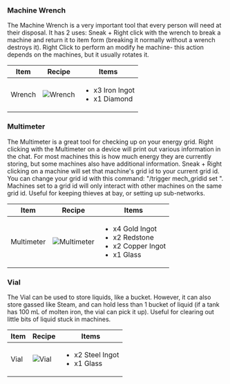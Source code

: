 ### Machine Wrench

The Machine Wrench is a very important tool that every person will need at their disposal. It has 2 uses: Sneak + Right click with the wrench to break a machine and return it to item form (breaking it normally without a wrench destroys it). Right Click to perform an modify he machine- this action depends on the machines, but it usually rotates it.

| Item | Recipe | Items |
|------|--------|-------|
| Wrench | ![Wrench](https://cdn.discordapp.com/attachments/739536694398812230/879172140685996073/wrench.png) | <ul><li>x3 Iron Ingot</li><li>x1 Diamond</li></ul> |

### Multimeter

The Multimeter is a great tool for checking up on your energy grid. Right clicking with the Multimeter on a device will print out various information in the chat. For most machines this is how much energy they are currently storing, but some machines also have additional information. Sneak + Right clicking on a machine will set that machine's grid id to your current grid id. You can change your grid id with this command: "/trigger mech_gridid set <value>". Machines set to a grid id will only interact with other machines on the same grid id. Useful for keeping thieves at bay, or setting up sub-networks.

| Item | Recipe | Items |
|------|--------|-------|
| Multimeter| ![Multimeter](https://cdn.discordapp.com/attachments/739536694398812230/879172308504297512/multimeter.png) | <ul><li>x4 Gold Ingot</li><li>x2 Redstone</li><li>x2 Copper Ingot</li><li>x1 Glass</li></ul>

### Vial

The Vial can be used to store liquids, like a bucket. However, it can also store gassed like Steam, and can hold less than 1 bucket of liquid (if a tank has 100 mL of molten iron, the vial can pick it up). Useful for clearing out little bits of liquid stuck in machines.

| Item | Recipe | Items |
|------|--------|-------|
| Vial| ![Vial](https://cdn.discordapp.com/attachments/739536694398812230/879191390213517332/vial.png) | <ul><li>x2 Steel Ingot</li><li>x1 Glass</li></ul>